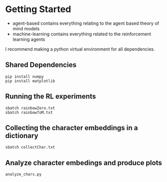 # Getting Started

- agent-based contains everything relating to the agent based theory of mind models
- machine-learning contains everything related to the reinforcement learning agents

I recommend making a python virtual environment for all dependencies.

## Shared Dependencies
```
pip install numpy
pip install matplotlib
```
## Running the RL experiments
```
sbatch rainbowZero.txt
sbatch rainbowToM.txt
```
## Collecting the character embeddings in a dictionary
```
sbatch collectChar.txt
```
## Analyze character embedings and produce plots
```
analyze_chars.py
```
